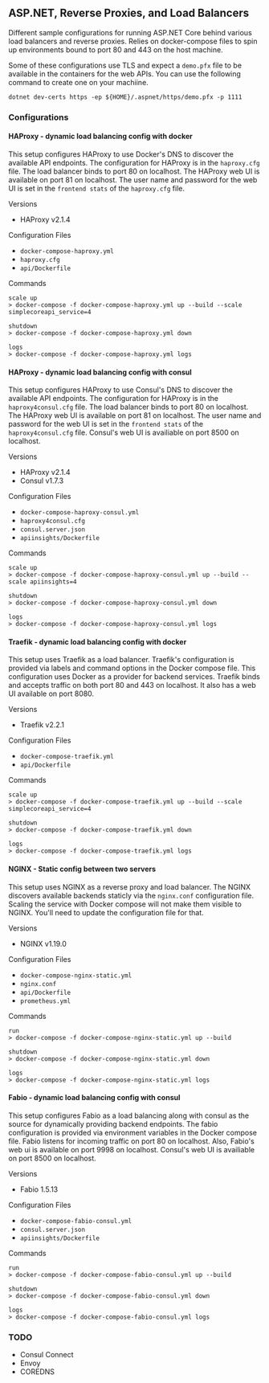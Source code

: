 ## ASP.NET, Reverse Proxies, and Load Balancers

Different sample configurations for running ASP.NET Core behind various load balancers and reverse proxies. Relies on docker-compose files to spin up environments bound to port 80 and 443 on the host machine.

Some of these configurations use TLS and expect a `demo.pfx` file to be available in the containers for the web APIs. You can use the following command to create one on your machiine.

```shell
dotnet dev-certs https -ep ${HOME}/.aspnet/https/demo.pfx -p 1111
```
### Configurations

#### HAProxy - dynamic load balancing config with docker
This setup configures HAProxy to use Docker's DNS to discover the available API endpoints. The configuration for HAProxy is in the `haproxy.cfg` file. The load balancer binds to port 80 on localhost. The HAProxy web UI is available on port 81 on localhost. The user name and password for the web UI is set in the `frontend stats` of the `haproxy.cfg` file.

Versions

- HAProxy v2.1.4

Configuration Files

- `docker-compose-haproxy.yml`
- `haproxy.cfg`
- `api/Dockerfile`

Commands

```shell
scale up
> docker-compose -f docker-compose-haproxy.yml up --build --scale simplecoreapi_service=4

shutdown
> docker-compose -f docker-compose-haproxy.yml down

logs
> docker-compose -f docker-compose-haproxy.yml logs
```


#### HAProxy - dynamic load balancing config with consul
This setup configures HAProxy to use Consul's DNS to discover the available API endpoints. The configuration for HAProxy is in the `haproxy4consul.cfg` file. The load balancer binds to port 80 on localhost. The HAProxy web UI is available on port 81 on localhost. The user name and password for the web UI is set in the `frontend stats` of the `haproxy4consul.cfg` file. Consul's web UI is availiable on port 8500 on localhost.

Versions

- HAProxy v2.1.4
- Consul v1.7.3

Configuration Files

- `docker-compose-haproxy-consul.yml`
- `haproxy4consul.cfg`
- `consul.server.json`
- `apiinsights/Dockerfile`

Commands

```shell
scale up
> docker-compose -f docker-compose-haproxy-consul.yml up --build --scale apiinsights=4

shutdown
> docker-compose -f docker-compose-haproxy-consul.yml down

logs
> docker-compose -f docker-compose-haproxy-consul.yml logs
```

#### Traefik - dynamic load balancing config with docker
This setup uses Traefik as a load balancer. Traefik's configuration is provided via labels and command options in the Docker compose file. This configuration uses Docker as a provider for backend services. Traefik binds and accepts traffic on both port 80 and 443 on localhost. It also has a web UI available on port 8080.

Versions

- Traefik v2.2.1

Configuration Files

- `docker-compose-traefik.yml`
- `api/Dockerfile`

Commands

```shell
scale up
> docker-compose -f docker-compose-traefik.yml up --build --scale simplecoreapi_service=4

shutdown
> docker-compose -f docker-compose-traefik.yml down

logs
> docker-compose -f docker-compose-traefik.yml logs
```


#### NGINX - Static config between two servers
This setup uses NGINX as a reverse proxy and load balancer. The NGINX discovers available backends staticly via the `nginx.conf` configuration file. Scaling the service with Docker compose will not make them visible to NGINX. You'll need to update the configuration file for that.

Versions

- NGINX v1.19.0

Configuration Files

- `docker-compose-nginx-static.yml`
- `nginx.conf`
- `api/Dockerfile`
- `prometheus.yml`

Commands

```shell
run
> docker-compose -f docker-compose-nginx-static.yml up --build

shutdown
> docker-compose -f docker-compose-nginx-static.yml down

logs
> docker-compose -f docker-compose-nginx-static.yml logs
```

#### Fabio - dynamic load balancing config with consul
This setup configures Fabio as a load balancing along with consul as the source for dynamically providing backend endpoints. The fabio configuration is provided via environment variables in the Docker compose file. Fabio listens for incoming traffic on port 80 on localhost. Also, Fabio's web ui is available on port 9998 on localhost. Consul's web UI is availiable on port 8500 on localhost.

Versions

- Fabio 1.5.13

Configuration Files

- `docker-compose-fabio-consul.yml`
- `consul.server.json`
- `apiinsights/Dockerfile`

Commands

```shell
run
> docker-compose -f docker-compose-fabio-consul.yml up --build

shutdown
> docker-compose -f docker-compose-fabio-consul.yml down

logs
> docker-compose -f docker-compose-fabio-consul.yml logs
```



### TODO
- Consul Connect
- Envoy
- COREDNS
